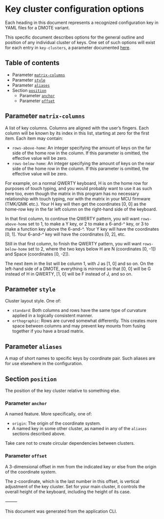 # Key cluster configuration options

Each heading in this document represents a recognized configuration key in YAML files for a DMOTE variant.

This specific document describes options for the general outline and position of any individual cluster of keys. One set of such options will exist for each entry in `key-clusters`, a parameter documented [here](options-main.md).

## Table of contents
- Parameter <a href="#matrix-columns">`matrix-columns`</a>
- Parameter <a href="#style">`style`</a>
- Parameter <a href="#aliases">`aliases`</a>
- Section <a href="#position">`position`</a>
    - Parameter <a href="#position-anchor">`anchor`</a>
    - Parameter <a href="#position-offset">`offset`</a>

## Parameter <a id="#matrix-columns">`matrix-columns`</a>

A list of key columns. Columns are aligned with the user’s fingers. Each column will be known by its index in this list, starting at zero for the first item. Each item may contain:

- `rows-above-home`: An integer specifying the amount of keys on the far side of the home row in the column. If this parameter is omitted, the effective value will be zero.
- `rows-below-home`: An integer specifying the amount of keys on the near side of the home row in the column. If this parameter is omitted, the effective value will be zero.

For example, on a normal QWERTY keyboard, H is on the home row for purposes of touch typing, and you would probably want to use it as such here too, even though the matrix in this program has no necessary relationship with touch typing, nor with the matrix in your MCU firmware (TMK/QMK etc.). Your H key will then get the coordinates [0, 0] as the home-row key in the far left column on the right-hand side of the keyboard.

In that first column, to continue the QWERTY pattern, you will want `rows-above-home` set to 1, to make a Y key, or 2 to make a 6-and-^ key, or 3 to make a function key above the 6-and-^. Your Y key will have the coordinates [0, 1]. Your 6-and-^ key will have the coordinates [0, 2], etc.

Still in that first column, to finish the QWERTY pattern, you will want `rows-below-home` set to 2, where the two keys below H are N (coordinates [0, -1]) and Space (coordinates [0, -2]).

The next item in the list will be column 1, with J as [1, 0] and so on. On the left-hand side of a DMOTE, everything is mirrored so that [0, 0] will be G instead of H in QWERTY, [1, 0] will be F instead of J, and so on.
## Parameter <a id="#style">`style`</a>

Cluster layout style. One of:

- `standard`: Both columns and rows have the same type of curvature applied in a logically consistent manner.
- `orthographic`: Rows are curved somewhat differently. This creates more space between columns and may prevent key mounts from fusing together if you have a broad matrix.
## Parameter <a id="#aliases">`aliases`</a>

A map of short names to specific keys by coordinate pair. Such aliases are for use elsewhere in the configuration.
## Section <a id="#position">`position`</a>

The position of the key cluster relative to something else.
### Parameter <a id="#position-anchor">`anchor`</a>

A named feature. More specifically, one of:

- `origin`: The origin of the coordinate system.
- A named key in some other cluster, as named in any of the `aliases` sections described above.

Take care not to create circular dependencies between clusters.
### Parameter <a id="#position-offset">`offset`</a>

A 3-dimensional offset in mm from the indicated key or else from the origin of the coordinate system.

The z-coordinate, which is the last number in this offset, is vertical adjustment of the key cluster. Set for your main cluster, it controls the overall height of the keyboard, including the height of its case.

⸻

This document was generated from the application CLI.
